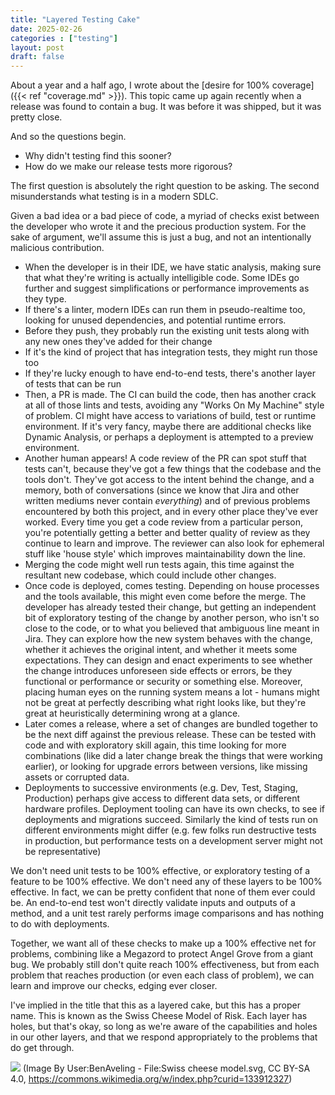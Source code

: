 ```yaml
---
title: "Layered Testing Cake"
date: 2025-02-26
categories : ["testing"]
layout: post
draft: false
---
```


About a year and a half ago, I wrote about the [desire for 100% coverage]({{< ref "coverage.md" >}}). This topic came up again recently when a release was found to contain a bug. It was before it was shipped, but it was pretty close.

And so the questions begin.

- Why didn't testing find this sooner?
- How do we make our release tests more rigorous?

The first question is absolutely the right question to be asking. The second misunderstands what testing is in a modern SDLC.

Given a bad idea or a bad piece of code, a myriad of checks exist between the developer who wrote it and the precious production system. For the sake of argument, we'll assume this is just a bug, and not an intentionally malicious contribution.

- When the developer is in their IDE, we have static analysis, making sure that what they're writing is actually intelligible code. Some IDEs go further and suggest simplifications or performance improvements as they type.
- If there's a linter, modern IDEs can run them in pseudo-realtime too, looking for unused dependencies, and potential runtime errors.
- Before they push, they probably run the existing unit tests along with any new ones they've added for their change
- If it's the kind of project that has integration tests, they might run those too
- If they're lucky enough to have end-to-end tests, there's another layer of tests that can be run
- Then, a PR is made. The CI can build the code, then has another crack at all of those lints and tests, avoiding any "Works On My Machine" style of problem. CI might have access to variations of build, test or runtime environment. If it's very fancy, maybe there are additional checks like Dynamic Analysis, or perhaps a deployment is attempted to a preview environment.
- Another human appears! A code review of the PR can spot stuff that tests can't, because they've got a few things that the codebase and the tools don't. They've got access to the intent behind the change, and a memory, both of conversations (since we know that Jira and other written mediums never contain _everything_) and of previous problems encountered by both this project, and in every other place they've ever worked. Every time you get a code review from a particular person, you're potentially getting a better and better quality of review as they continue to learn and improve. The reviewer can also look for ephemeral stuff like 'house style' which improves maintainability down the line.
- Merging the code might well run tests again, this time against the resultant new codebase, which could include other changes.
- Once code is deployed, comes testing. Depending on house processes and the tools available, this might even come before the merge. The developer has already tested their change, but getting an independent bit of exploratory testing of the change by another person, who isn't so close to the code, or to what you believed that ambiguous line meant in Jira. They can explore how the new system behaves with the change, whether it achieves the original intent, and whether it meets some expectations. They can design and enact experiments to see whether the change introduces unforeseen side effects or errors, be they functional or performance or security or something else. Moreover, placing human eyes on the running system means a lot - humans might not be great at perfectly describing what right looks like, but they're great at heuristically determining wrong at a glance.
- Later comes a release, where a set of changes are bundled together to be the next diff against the previous release. These can be tested with code and with exploratory skill again, this time looking for more combinations (like did a later change break the things that were working earlier), or looking for upgrade errors between versions, like missing assets or corrupted data.
- Deployments to successive environments (e.g. Dev, Test, Staging, Production) perhaps give access to different data sets, or different hardware profiles. Deployment tooling can have its own checks, to see if deployments and migrations succeed. Similarly the kind of tests run on different environments might differ (e.g. few folks run destructive tests in production, but performance tests on a development server might not be representative)

We don't need unit tests to be 100% effective, or exploratory testing of a feature to be 100% effective. We don't need any of these layers to be 100% effective. In fact, we can be pretty confident that none of them ever could be. An end-to-end test won't directly validate inputs and outputs of a method, and a unit test rarely performs image comparisons and has nothing to do with deployments.

Together, we want all of these checks to make up a 100% effective net for problems, combining like a Megazord to protect Angel Grove from a giant bug. We probably still don't quite reach 100% effectiveness, but from each problem that reaches production (or even each class of problem), we can learn and improve our checks, edging ever closer.

I've implied in the title that this as a layered cake, but this has a proper name. This is known as the Swiss Cheese Model of Risk. Each layer has holes, but that's okay, so long as we're aware of the capabilities and holes in our other layers, and that we respond appropriately to the problems that do get through.

![](/img/swiss_cheese_model.svg)
(Image By User:BenAveling - File:Swiss cheese model.svg, CC BY-SA 4.0, <https://commons.wikimedia.org/w/index.php?curid=133912327>)

